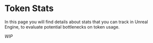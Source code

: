 # Token Stats
<primary-label ref="tokens"/>
<secondary-label ref="advanced"/>

In this page you will find details about stats that you can track in Unreal Engine, to evaluate potential bottlenecks
on token usage.

_WIP_